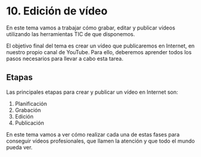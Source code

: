 # 10. Edición de vídeo

En este tema vamos a trabajar cómo grabar, editar y publicar vídeos utilizando las herramientas TIC de que disponemos.

El objetivo final del tema es crear un vídeo que publicaremos en Internet, en nuestro propio canal de YouTube. Para ello, deberemos aprender todos los pasos necesarios para llevar a cabo esta tarea.

## Etapas

Las principales etapas para crear y publicar un vídeo en Internet son:

1. Planificación
2. Grabación
3. Edición
4. Publicación

En este tema vamos a ver cómo realizar cada una de estas fases para conseguir vídeos profesionales, que llamen la atención y que todo el mundo pueda ver.
